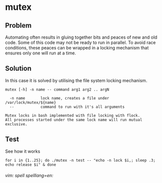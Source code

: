 # mutex

## Problem

Automating often results in gluing together bits and peaces of new and old code. Some of this code may not be ready to run in parallel. To avoid race conditions, these peaces can be wrapped in a locking mechanism that ensures only one will run at a time.

## Solution

In this case it is solved by utilising the file system locking mechanism.

    mutex [-h] -n name -- command arg1 arg2 .. argN

      -n name       lock name, creates a file under /var/lock/mutex/${name}
      --            command to run with it's all arguments

    Mutex locks in bash implemented with file locking with flock.
    All processes started under the same lock name will run mutual exclusive.

## Test

See how it works

    for i in {1..25}; do ./mutex -n test -- "echo -n lock $i,; sleep .3; echo release $i" & done

###### vim: spell spelllang=en:
